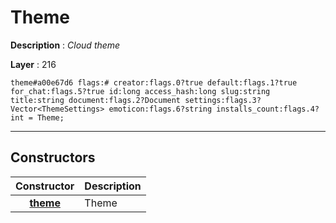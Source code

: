 # Theme

**Description** : *Cloud theme*

**Layer** : 216

```tl
theme#a00e67d6 flags:# creator:flags.0?true default:flags.1?true for_chat:flags.5?true id:long access_hash:long slug:string title:string document:flags.2?Document settings:flags.3?Vector<ThemeSettings> emoticon:flags.6?string installs_count:flags.4?int = Theme;
```

---

## Constructors

| Constructor | Description |
| :---: | :--- |
| [**theme**](constructor/theme) | Theme |